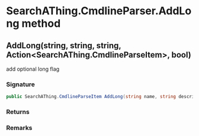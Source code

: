 # SearchAThing.CmdlineParser.AddLong method
## AddLong(string, string, string, Action<SearchAThing.CmdlineParseItem>, bool)
add optional long flag

### Signature
```csharp
public SearchAThing.CmdlineParseItem AddLong(string name, string description, string valueName = null, Action<SearchAThing.CmdlineParseItem> globalFlagAction = null, bool globalFlagActionNested = True)
```
### Returns

### Remarks

